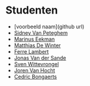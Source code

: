 Studenten
=========

- [voorbeeld naam](github url)
- [Sidney Van Peteghem](https://github.com/Sidneyvp)
- [Marinus Eekman](https://github.com/forenzer)
- [Matthias De Winter](https://github.com/MatthiasDeWinter)
- [Ferre Lambert](https://github.com/Ferrrrrre)
- [Jonas Van der Sande](https://github.com/maxjonas13)
- [Sven Wittevrongel](https://github.com/CupOfTea696/)
- [Joren Van Hocht](https://github.com/jorenvh)
- [Cedric Bongaerts](https://github.com/CedricBongaerts)